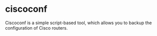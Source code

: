 # ciscoconf
Ciscoconf is a simple script-based tool, which allows you to backup the configuration of Cisco routers.

